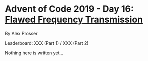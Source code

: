 # Advent of Code 2019 - Day 16: [Flawed Frequency Transmission](https://adventofcode.com/2019/day/16)
By Alex Prosser

Leaderboard: XXX (Part 1) / XXX (Part 2)

Nothing here is written yet...